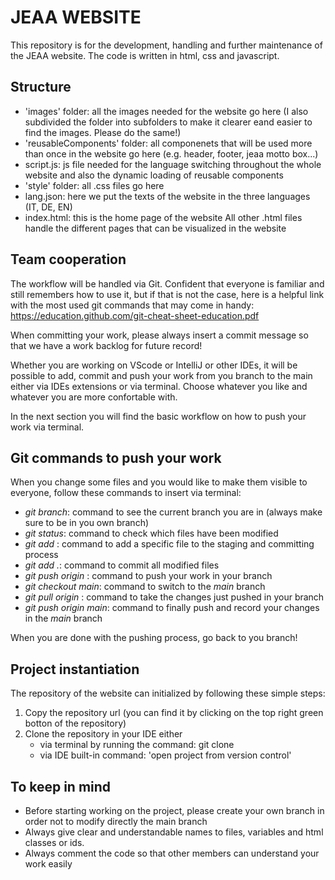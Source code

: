 # JEAA WEBSITE

This repository is for the development, handling and further maintenance of the JEAA website.
The code is written in html, css and javascript.

## Structure
* 'images' folder: all the images needed for the website go here 
    (I also subdivided the folder into subfolders to make it clearer eand easier to find the images. Please do the same!)
* 'reusableComponents' folder: all componenets that will be used more than once in the website go here (e.g. header, footer, jeaa motto box...)
* script.js: js file needed for the language switching throughout the whole website and also the dynamic loading of reusable components
* 'style' folder: all .css files go here
* lang.json: here we put the texts of the website in the three languages (IT, DE, EN)
* index.html: this is the home page of the website
All other .html files handle the different pages that can be visualized in the website

## Team cooperation
The workflow will be handled via Git. Confident that everyone is familiar and still remembers how to use it, but if that is not the case,
here is a helpful link with the most used git commands that may come in handy: https://education.github.com/git-cheat-sheet-education.pdf 

When committing your work, please always insert a commit message so that we have a work backlog for future record!

Whether you are working on VScode or IntelliJ or other IDEs, it will be possible to add, commit and push your work from you branch to the main 
either via IDEs extensions or via terminal. Choose whatever you like and whatever you are more confortable with.

In the next section you will find the basic workflow on how to push your work via terminal.

## Git commands to push your work
When you change some files and you would like to make them visible to everyone, follow these commands to insert via terminal:

* _git branch_: command to see the current branch you are in (always make sure to be in you own branch)
* _git status_: command to check which files have been modified
* _git add <nameOfFile>_: command to add a specific file to the staging and committing process
* _git add ._: command to commit all modified files
* _git push origin <yourBranchName>_: command to push your work in your branch
* _git checkout main_: command to switch to the _main_ branch
* _git pull origin <yourBranchName>_: command to take the changes just pushed in your branch
* _git push origin main_: command to finally push and record your changes in the _main_ branch

When you are done with the pushing process, go back to you branch!

## Project instantiation
The repository of the website can initialized by following these simple steps:
1. Copy the repository url (you can find it by clicking on the top right green botton of the repository)
2. Clone the repository in your IDE either 
    - via terminal by running the command: git clone <url repo>
    - via IDE built-in command: 'open project from version control'

## To keep in mind
* Before starting working on the project, please create your own branch in order not to modify directly the main branch
* Always give clear and understandable names to files, variables and html classes or ids.
* Always comment the code so that other members can understand your work easily 




